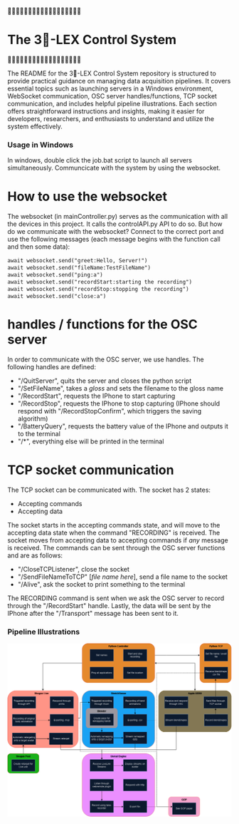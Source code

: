 🍍🍍🍍🍍🍍🍍🍍🍍🍍🍍🍍🍍🍍🍍🍍🍍🍍🍍
# The 3🍍-LEX Control System 
🍍🍍🍍🍍🍍🍍🍍🍍🍍🍍🍍🍍🍍🍍🍍🍍🍍🍍


The README for the 3🍍-LEX Control System repository is structured to provide practical guidance on managing data acquisition pipelines. It covers essential topics such as launching servers in a Windows environment, WebSocket communication, OSC server handles/functions, TCP socket communication, and includes helpful pipeline illustrations. Each section offers straightforward instructions and insights, making it easier for developers, researchers, and enthusiasts to understand and utilize the system effectively.


### Usage in Windows
In windows, double click the job.bat script to launch all servers simultaneously. Communcicate with the system by using the websocket.

# How to use the websocket
The websocket (in mainController.py) serves as the communication with all the devices in this project. It calls the controlAPI.py API to do so. But how do we communicate with the websocket? Connect to the correct port and use the following messages (each message begins with the function call and then some data):
```
await websocket.send("greet:Hello, Server!")
await websocket.send("fileName:TestFileName")
await websocket.send("ping:a")
await websocket.send("recordStart:starting the recording")
await websocket.send("recordStop:stopping the recording")
await websocket.send("close:a")
```


# handles / functions for the OSC server
In order to communicate with the OSC server, we use handles. The following handles are defined:
- "/QuitServer", quits the server and closes the python script
- "/SetFileName", takes a _gloss_ and sets the filename to the gloss name
- "/RecordStart", requests the IPhone to start capturing
-  "/RecordStop", requests the IPhone to stop capturing (IPhone should respond with "/RecordStopConfirm", which triggers the saving algorithm)
- "/BatteryQuery", requests the battery value of the IPhone and outputs it to the terminal
- "/*", everything else will be printed in the terminal

# TCP socket communication
The TCP socket can be communicated with. The socket has 2 states:
- Accepting commands
- Accepting data

The socket starts in the accepting commands state, and will move to the accepting data state when the command "RECORDING" is received. The socket moves from accepting data to accepting commands if _any_ message is received.
The commands can be sent through the OSC server functions and are as follows:
- "/CloseTCPListener", close the socket
- "/SendFileNameToTCP" [_file name here_], send a file name to the socket
- "/Alive", ask the socket to print something to the terminal

The RECORDING command is sent when we ask the OSC server to record through the "/RecordStart" handle.
Lastly, the data will be sent by the IPhone after the "/Transport" message has been sent to it.

### Pipeline Illustrations
![Pipeline](/img/PipelineSignbankProject2.png)

